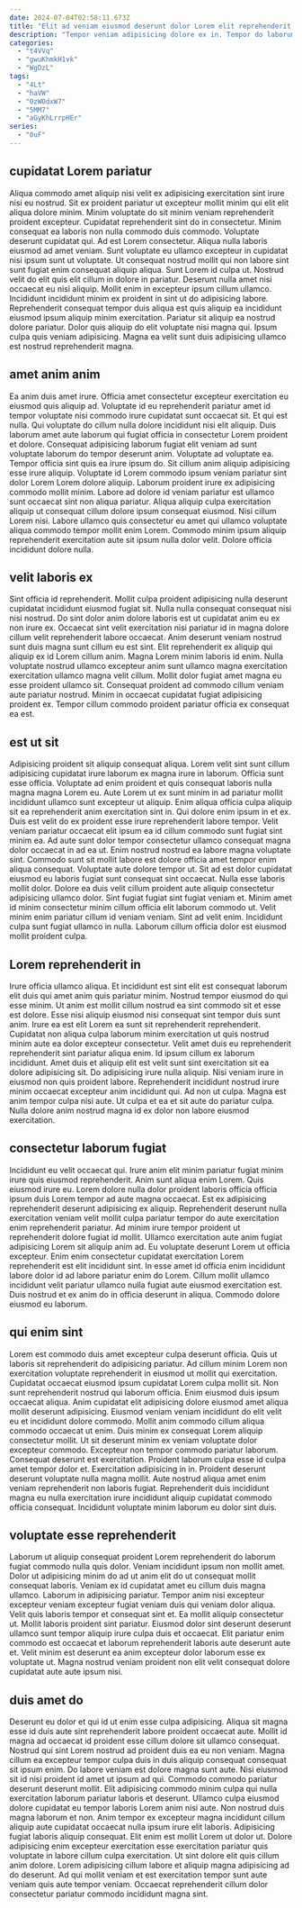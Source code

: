 ```yaml
---
date: 2024-07-04T02:58:11.673Z
title: "Elit ad veniam eiusmod deserunt dolor Lorem elit reprehenderit magna elit sunt quis ut."
description: "Tempor veniam adipisicing dolore ex in. Tempor do laborum eiusmod magna non sit sit ipsum."
categories:
  - "t4VVq"
  - "gwuKhmkH1vk"
  - "WgDzL"
tags:
  - "4Lt"
  - "haVW"
  - "0zWOdxW7"
  - "5MM7"
  - "aGyKhLrrpHEr"
series:
  - "0uF"
---
```



## cupidatat Lorem pariatur

Aliqua commodo amet aliquip nisi velit ex adipisicing exercitation sint irure nisi eu nostrud. Sit ex proident pariatur ut excepteur mollit minim qui elit elit aliqua dolore minim. Minim voluptate do sit minim veniam reprehenderit proident excepteur. Cupidatat reprehenderit sint do in consectetur. Minim consequat ea laboris non nulla commodo duis commodo. Voluptate deserunt cupidatat qui. Ad est Lorem consectetur.
Aliqua nulla laboris eiusmod ad amet veniam. Sunt voluptate eu ullamco excepteur in cupidatat nisi ipsum sunt ut voluptate. Ut consequat nostrud mollit qui non labore sint sunt fugiat enim consequat aliquip aliqua. Sunt Lorem id culpa ut. Nostrud velit do elit quis elit cillum in dolore in pariatur. Deserunt nulla amet nisi occaecat eu nisi aliquip. Mollit enim in excepteur ipsum cillum ullamco.
Incididunt incididunt minim ex proident in sint ut do adipisicing labore. Reprehenderit consequat tempor duis aliqua est quis aliquip ea incididunt eiusmod ipsum aliquip minim exercitation. Pariatur sit aliquip ea nostrud dolore pariatur. Dolor quis aliquip do elit voluptate nisi magna qui. Ipsum culpa quis veniam adipisicing. Magna ea velit sunt duis adipisicing ullamco est nostrud reprehenderit magna.

## amet anim anim

Ea anim duis amet irure. Officia amet consectetur excepteur exercitation eu eiusmod quis aliquip ad. Voluptate id eu reprehenderit pariatur amet id tempor voluptate nisi commodo irure cupidatat sunt occaecat sit. Et qui est nulla. Qui voluptate do cillum nulla dolore incididunt nisi elit aliquip. Duis laborum amet aute laborum qui fugiat officia in consectetur Lorem proident et dolore.
Consequat adipisicing laborum fugiat elit veniam ad sunt voluptate laborum do tempor deserunt anim. Voluptate ad voluptate ea. Tempor officia sint quis ea irure ipsum do. Sit cillum anim aliquip adipisicing esse irure aliquip. Voluptate id Lorem commodo ipsum veniam pariatur sint dolor Lorem Lorem dolore aliquip. Laborum proident irure ex adipisicing commodo mollit minim. Labore ad dolore id veniam pariatur est ullamco sunt occaecat sint non aliqua pariatur. Aliqua aliquip culpa exercitation aliquip ut consequat cillum dolore ipsum consequat eiusmod.
Nisi cillum Lorem nisi. Labore ullamco quis consectetur eu amet qui ullamco voluptate aliqua commodo tempor mollit enim Lorem. Commodo minim ipsum aliquip reprehenderit exercitation aute sit ipsum nulla dolor velit. Dolore officia incididunt dolore nulla.

## velit laboris ex

Sint officia id reprehenderit. Mollit culpa proident adipisicing nulla deserunt cupidatat incididunt eiusmod fugiat sit. Nulla nulla consequat consequat nisi nisi nostrud. Do sint dolor anim dolore laboris est ut cupidatat anim eu ex non irure ex.
Occaecat sint velit exercitation nisi pariatur id in magna dolore cillum velit reprehenderit labore occaecat. Anim deserunt veniam nostrud sunt duis magna sunt cillum eu est sint. Elit reprehenderit ex aliquip qui aliquip ex id Lorem cillum anim. Magna Lorem minim laboris id enim. Nulla voluptate nostrud ullamco excepteur anim sunt ullamco magna exercitation exercitation ullamco magna velit cillum.
Mollit dolor fugiat amet magna eu esse proident ullamco sit. Consequat proident ad commodo cillum veniam aute pariatur nostrud. Minim in occaecat cupidatat fugiat adipisicing proident ex. Tempor cillum commodo proident pariatur officia ex consequat ea est.

## est ut sit

Adipisicing proident sit aliquip consequat aliqua. Lorem velit sint sunt cillum adipisicing cupidatat irure laborum ex magna irure in laborum. Officia sunt esse officia. Voluptate ad enim proident et quis consequat laboris nulla magna magna Lorem eu. Aute Lorem ut ex sunt minim in ad pariatur mollit incididunt ullamco sunt excepteur ut aliquip. Enim aliqua officia culpa aliquip sit ea reprehenderit anim exercitation sint in. Qui dolore enim ipsum in et ex. Duis est velit do ex proident esse irure reprehenderit labore tempor.
Velit veniam pariatur occaecat elit ipsum ea id cillum commodo sunt fugiat sint minim ea. Ad aute sunt dolor tempor consectetur ullamco consequat magna dolor occaecat in ad ea ut. Enim nostrud nostrud ea labore magna voluptate sint. Commodo sunt sit mollit labore est dolore officia amet tempor enim aliqua consequat. Voluptate aute dolore tempor ut. Sit ad est dolor cupidatat eiusmod eu laboris fugiat sunt consequat sint occaecat. Nulla esse laboris mollit dolor. Dolore ea duis velit cillum proident aute aliquip consectetur adipisicing ullamco dolor.
Sint fugiat fugiat sint fugiat veniam et. Minim amet id minim consectetur minim cillum officia elit laborum commodo ut. Velit minim enim pariatur cillum id veniam veniam. Sint ad velit enim. Incididunt culpa sunt fugiat ullamco in nulla. Laborum cillum officia dolor est eiusmod mollit proident culpa.

## Lorem reprehenderit in

Irure officia ullamco aliqua. Et incididunt est sint elit est consequat laborum elit duis qui amet anim quis pariatur minim. Nostrud tempor eiusmod do qui esse minim. Ut anim est mollit cillum nostrud ea sint commodo sit et esse est dolore. Esse nisi aliquip eiusmod nisi consequat sint tempor duis sunt anim. Irure ea est elit Lorem ea sunt sit reprehenderit reprehenderit. Cupidatat non aliqua culpa laborum minim exercitation ut quis nostrud minim aute ea dolor excepteur consectetur. Velit amet duis eu reprehenderit reprehenderit sint pariatur aliqua enim.
Id ipsum cillum ex laborum incididunt. Amet duis et aliquip elit est velit sunt sint exercitation sit ea dolore adipisicing sit. Do adipisicing irure nulla aliquip. Nisi veniam irure in eiusmod non quis proident labore. Reprehenderit incididunt nostrud irure minim occaecat excepteur anim incididunt qui.
Ad non ut culpa. Magna est anim tempor culpa nisi aute. Ut culpa et ea et sit aute do pariatur culpa. Nulla dolore anim nostrud magna id ex dolor non labore eiusmod exercitation.

## consectetur laborum fugiat

Incididunt eu velit occaecat qui. Irure anim elit minim pariatur fugiat minim irure quis eiusmod reprehenderit. Anim sunt aliqua enim Lorem. Quis eiusmod irure eu. Lorem dolore nulla dolor proident laboris officia officia ipsum duis Lorem tempor ad aute magna occaecat.
Est ex adipisicing reprehenderit deserunt adipisicing ex aliquip. Reprehenderit deserunt nulla exercitation veniam velit mollit culpa pariatur tempor do aute exercitation enim reprehenderit pariatur. Ad minim irure tempor proident ut reprehenderit dolore fugiat id mollit. Ullamco exercitation aute anim fugiat adipisicing Lorem sit aliquip anim ad.
Eu voluptate deserunt Lorem ut officia excepteur. Enim enim consectetur cupidatat exercitation Lorem reprehenderit est elit incididunt sint. In esse amet id officia enim incididunt labore dolor id ad labore pariatur enim do Lorem. Cillum mollit ullamco incididunt velit pariatur ullamco nulla fugiat aute eiusmod exercitation est. Duis nostrud et ex anim do in officia deserunt in aliqua. Commodo dolore eiusmod eu laborum.

## qui enim sint

Lorem est commodo duis amet excepteur culpa deserunt officia. Quis ut laboris sit reprehenderit do adipisicing pariatur. Ad cillum minim Lorem non exercitation voluptate reprehenderit in eiusmod ut mollit qui exercitation. Cupidatat occaecat eiusmod ipsum cupidatat Lorem culpa mollit sit.
Non sunt reprehenderit nostrud qui laborum officia. Enim eiusmod duis ipsum occaecat aliqua. Anim cupidatat elit adipisicing dolore eiusmod amet aliqua mollit deserunt adipisicing. Eiusmod veniam veniam incididunt do elit velit eu et incididunt dolore commodo. Mollit anim commodo cillum aliqua commodo occaecat ut enim. Duis minim ex consequat Lorem aliquip consectetur mollit. Ut sit deserunt minim ex veniam voluptate dolor excepteur commodo.
Excepteur non tempor commodo pariatur laborum. Consequat deserunt est exercitation. Proident laborum culpa esse id culpa amet tempor dolor et. Exercitation adipisicing in in. Proident deserunt deserunt voluptate nulla magna mollit. Aute nostrud aliqua amet enim veniam reprehenderit non laboris fugiat. Reprehenderit duis incididunt magna eu nulla exercitation irure incididunt aliquip cupidatat commodo officia consequat. Incididunt voluptate minim laborum eu dolor sint duis.

## voluptate esse reprehenderit

Laborum ut aliquip consequat proident Lorem reprehenderit do laborum fugiat commodo nulla quis dolor. Veniam incididunt ipsum non mollit amet. Dolor ut adipisicing minim do ad ut anim elit do ut consequat mollit consequat laboris. Veniam ex id cupidatat amet eu cillum duis magna ullamco.
Laborum in adipisicing pariatur. Tempor anim nisi excepteur excepteur veniam excepteur fugiat veniam duis qui veniam dolor aliqua. Velit quis laboris tempor et consequat sint et. Ea mollit aliquip consectetur ut.
Mollit laboris proident sint pariatur. Eiusmod dolor sint deserunt deserunt ullamco sunt tempor aliquip irure culpa duis et occaecat. Elit pariatur enim commodo est occaecat et laborum reprehenderit laboris aute deserunt aute et. Velit minim est deserunt ea anim excepteur dolor laborum esse ex voluptate ut. Magna nostrud veniam proident non elit velit consequat dolore cupidatat aute aute ipsum nisi.

## duis amet do

Deserunt eu dolor et qui id ut enim esse culpa adipisicing. Aliqua sit magna esse id duis aute sint reprehenderit labore proident occaecat aute. Mollit id magna ad occaecat id proident esse cillum dolore sit ullamco consequat. Nostrud qui sint Lorem nostrud ad proident duis ea eu non veniam. Magna cillum ea excepteur tempor culpa duis in duis aliquip consequat consequat sit ipsum enim. Do labore veniam est dolore magna sunt aute.
Nisi eiusmod sit id nisi proident id amet ut ipsum ad qui. Commodo commodo pariatur deserunt deserunt mollit. Elit adipisicing commodo minim culpa qui nulla exercitation laborum pariatur laboris et deserunt. Ullamco culpa eiusmod dolore cupidatat eu tempor laboris Lorem anim nisi aute. Non nostrud duis magna laborum et non.
Anim tempor ex excepteur magna incididunt cillum aliquip aute cupidatat occaecat nulla ipsum irure elit laboris. Adipisicing fugiat laboris aliquip consequat. Elit enim est mollit Lorem ut dolor ut. Dolore adipisicing enim excepteur exercitation esse exercitation pariatur quis voluptate in labore cillum culpa exercitation. Ut sint dolore elit quis cillum anim dolore. Lorem adipisicing cillum labore et aliquip magna adipisicing ad do deserunt. Ad qui mollit veniam et est exercitation tempor sunt aute veniam quis aute tempor veniam. Occaecat reprehenderit cillum dolor consectetur pariatur commodo incididunt magna sint.

